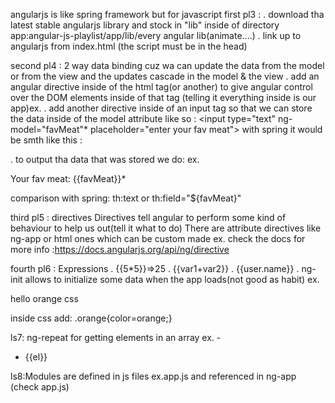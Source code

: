 angularjs is like spring framework but for javascript
first pl3 :
  . download tha latest stable angularjs library and stock in "lib" inside of directory app:angular-js-playlist/app/lib/every angular lib(animate....)
  . link up to angularjs from index.html (the script must be in the head)

second pl4 : 2 way data binding
cuz wa can update the data from the model or from the view and the updates cascade in the model & the view
  . add an angular directive inside of the html tag(or another) to give angular control over the DOM elements inside of that tag (telling it everything inside is our app)ex.<html ng-app>
  . add another directive inside of an input tag so that we can store the data inside of the model attribute like so : <input type="text" ng-model="favMeat"* placeholder="enter your fav meat">
  with spring it would be smth like this :
    <form action="#" th:action="@{/comments/saveNewComment}" th:object="${comment}" method="POST">
    . to output tha data that was stored we do:
    ex.<p>Your fav meat: {{favMeat}}*</p>
      comparison with spring: th:text or th:field="${favMeat}"

third pl5 :  directives
Directives tell angular to perform some kind of behaviour to help us out(tell it what to do)
There are attribute directives like ng-app or html ones which can be custom made ex.<ninja></ninja>
check the docs for more info :https://docs.angularjs.org/api/ng/directive

fourth pl6 : Expressions
 . {{5*5}}=>25
 . {{var1+var2}}
 . {{user.name}}
 . ng-init allows to initialize some data   when the app loads(not good as habit)
   ex.<body ng-init="color='orange'">
          <p class="{{color}}">hello orange css</p>
      </body>
      inside css add: .orange{color=orange;}

ls7: ng-repeat
    for getting elements in an array ex.
    <body ng-init="array=['el1','el2',eln']">
    -<ul>
       <li ng-repeat="el in array">{{el}}</li>
    </ul>
    </body>


ls8:Modules are defined in js files ex.app.js and referenced in ng-app (check app.js)